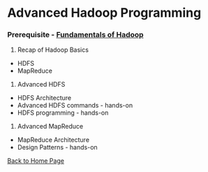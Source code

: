 # Advanced Hadoop Programming

### Prerequisite - [Fundamentals of Hadoop](fundamentals-of-hadoop.md) 

1. Recap of Hadoop Basics
 * HDFS 
 * MapReduce
1. Advanced HDFS
 * HDFS Architecture 
 * Advanced HDFS commands - hands-on
 * HDFS programming - hands-on 

1. Advanced MapReduce
 * MapReduce Architecture
 * Design Patterns - hands-on

 [Back to Home Page](index.md)
 
 <script>
  (function(i,s,o,g,r,a,m){i['GoogleAnalyticsObject']=r;i[r]=i[r]||function(){
  (i[r].q=i[r].q||[]).push(arguments)},i[r].l=1*new Date();a=s.createElement(o),
  m=s.getElementsByTagName(o)[0];a.async=1;a.src=g;m.parentNode.insertBefore(a,m)
  })(window,document,'script','https://www.google-analytics.com/analytics.js','ga');

  ga('create', 'UA-89158674-1', 'auto');
  ga('send', 'pageview');

</script>
